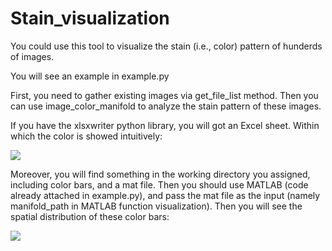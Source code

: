 # Stain_visualization

You could use this tool to visualize the stain (i.e., color) pattern of hunderds of images.

You will see an example in example.py

First, you need to gather existing images via get_file_list method.
Then you can use image_color_manifold to analyze the stain pattern of these images.

If you have the xlsxwriter python library, you will got an Excel sheet. Within which the color is showed intuitively:

![](https://github.com/jiaoyiping630/Stain_visualization/Public/blob/master/color_spectrum_in_Excel.png) 

Moreover, you will find something in the working directory you assigned, including color bars, and a mat file.
Then you should use MATLAB (code already attached in example.py), and pass the mat file as the input (namely manifold_path in MATLAB function visualization).
Then you will see the spatial distribution of these color bars:

![](https://github.com/jiaoyiping630/Stain_visualization/Public/blob/master/color_spectrum_in_Matlab.jpg) 

